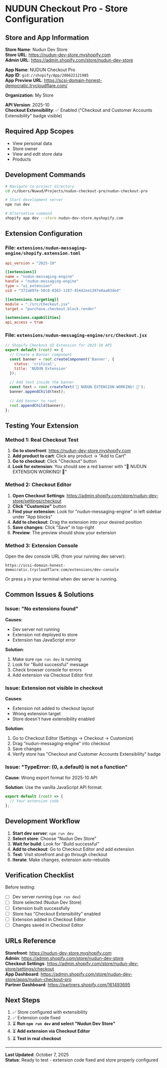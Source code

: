 # NUDUN Checkout Pro - Store Configuration

## Store and App Information

**Store Name**: Nudun Dev Store  
**Store URL**: https://nudun-dev-store.myshopify.com  
**Admin URL**: https://admin.shopify.com/store/nudun-dev-store  

**App Name**: NUDUN Checkout Pro  
**App ID**: `gid://shopify/App/286622121985`  
**App Preview URL**: https://scsi-domain-honest-democratic.trycloudflare.com/  

**Organization**: My Store  

**API Version**: 2025-10  
**Checkout Extensibility**: ✅ Enabled ("Checkout and Customer Accounts Extensibility" badge visible)  

## Required App Scopes

- View personal data  
- Store owner  
- View and edit store data  
- Products  

## Development Commands

```bash
# Navigate to project directory
cd /c/Users/Nuwud/Projects/nudun-checkout-pro/nudun-checkout-pro

# Start development server
npm run dev

# Alternative command
shopify app dev --store nudun-dev-store.myshopify.com
```

## Extension Configuration

### File: `extensions/nudun-messaging-engine/shopify.extension.toml`

```toml
api_version = "2025-10"

[[extensions]]
name = "nudun-messaging-engine"
handle = "nudun-messaging-engine"
type = "ui_extension"
uid = "372a897e-50c0-8363-1187-45442ee1387e0aa03de4"

[[extensions.targeting]]
module = "./src/Checkout.jsx"
target = "purchase.checkout.block.render"

[extensions.capabilities]
api_access = true
```

### File: `extensions/nudun-messaging-engine/src/Checkout.jsx`

```jsx
// Shopify Checkout UI Extension for 2025-10 API
export default (root) => {
  // Create a Banner component
  const banner = root.createComponent('Banner', { 
    status: 'critical',
    title: 'NUDUN Extension' 
  });
  
  // Add text inside the banner
  const text = root.createText('🚨 NUDUN EXTENSION WORKING! 🚨');
  banner.appendChild(text);
  
  // Add banner to root
  root.appendChild(banner);
};
```

## Testing Your Extension

### Method 1: Real Checkout Test

1. **Go to storefront**: https://nudun-dev-store.myshopify.com
2. **Add product to cart**: Click any product → "Add to Cart"
3. **Go to checkout**: Click "Checkout" button
4. **Look for extension**: You should see a red banner with "🚨 NUDUN EXTENSION WORKING! 🚨"

### Method 2: Checkout Editor

1. **Open Checkout Settings**: https://admin.shopify.com/store/nudun-dev-store/settings/checkout
2. **Click "Customize"** button
3. **Find your extension**: Look for "nudun-messaging-engine" in left sidebar under "App blocks"
4. **Add to checkout**: Drag the extension into your desired position
5. **Save changes**: Click "Save" in top-right
6. **Preview**: The preview should show your extension

### Method 3: Extension Console

Open the dev console URL (from your running dev server):
```
https://scsi-domain-honest-democratic.trycloudflare.com/extensions/dev-console
```

Or press `p` in your terminal when dev server is running.

## Common Issues & Solutions

### Issue: "No extensions found"

**Causes**:
- Dev server not running
- Extension not deployed to store
- Extension has JavaScript error

**Solution**:
1. Make sure `npm run dev` is running
2. Look for "Build successful" message
3. Check browser console for errors
4. Add extension via Checkout Editor first

### Issue: Extension not visible in checkout

**Causes**:
- Extension not added to checkout layout
- Wrong extension target
- Store doesn't have extensibility enabled

**Solution**:
1. Go to Checkout Editor (Settings → Checkout → Customize)
2. Drag "nudun-messaging-engine" into checkout
3. Save changes
4. Verify store has "Checkout and Customer Accounts Extensibility" badge

### Issue: "TypeError: (0, a.default) is not a function"

**Cause**: Wrong export format for 2025-10 API

**Solution**: Use the vanilla JavaScript API format:
```jsx
export default (root) => {
  // Your extension code
};
```

## Development Workflow

1. **Start dev server**: `npm run dev`
2. **Select store**: Choose "Nudun Dev Store"
3. **Wait for build**: Look for "Build successful"
4. **Add to checkout**: Go to Checkout Editor and add extension
5. **Test**: Visit storefront and go through checkout
6. **Iterate**: Make changes, extension auto-rebuilds

## Verification Checklist

Before testing:

- [ ] Dev server running (`npm run dev`)
- [ ] Store selected (Nudun Dev Store)
- [ ] Extension built successfully
- [ ] Store has "Checkout Extensibility" enabled
- [ ] Extension added in Checkout Editor
- [ ] Changes saved in Checkout Editor

## URLs Reference

**Storefront**: https://nudun-dev-store.myshopify.com  
**Admin**: https://admin.shopify.com/store/nudun-dev-store  
**Checkout Settings**: https://admin.shopify.com/store/nudun-dev-store/settings/checkout  
**App Dashboard**: https://admin.shopify.com/store/nudun-dev-store/apps/nudun-checkout-pro  
**Partner Dashboard**: https://partners.shopify.com/161493695  

## Next Steps

1. ✅ Store configured with extensibility
2. ✅ Extension code fixed
3. ⏳ **Run `npm run dev` and select "Nudun Dev Store"**
4. ⏳ **Add extension via Checkout Editor**
5. ⏳ **Test in real checkout**

---

**Last Updated**: October 7, 2025  
**Status**: Ready to test - extension code fixed and store properly configured
